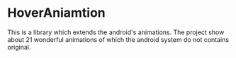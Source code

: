 HoverAniamtion
==============

This is a library which extends the android's animations. The project show about 21 wonderful animations of which the android system do not contains original.
